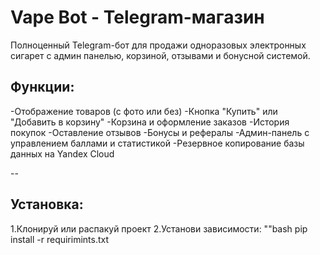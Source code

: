# Vape Bot - Telegram-магазин

Полноценный Telegram-бот для продажи одноразовых электронных сигарет с админ панелью, корзиной, отзывами и бонусной системой.

## Функции:
-Отображение товаров (с фото или без)
-Кнопка "Купить" или "Добавить в корзину"
-Корзина и оформление заказов
-История покупок
-Оставление отзывов
-Бонусы и рефералы
-Админ-панель с управлением баллами и статистикой
-Резервное копирование базы данных на Yandex Cloud

--

## Установка:
1.Клонируй или распакуй проект
2.Установи зависимости:
""bash
pip install -r requirimints.txt